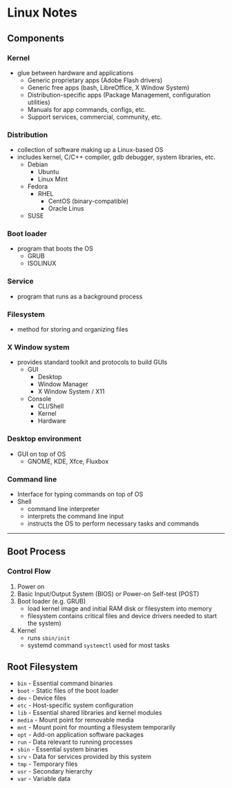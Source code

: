 # Linux Notes

## Components
### Kernel
* glue between hardware and applications
    * Generic proprietary apps (Adobe Flash drivers)
    * Generic free apps (bash, LibreOffice, X Window System)
    * Distribution-specific apps (Package Management, configuration utilities)
    * Manuals for app commands, configs, etc.
    * Support services, commercial, community, etc.

### Distribution
* collection of software making up a Linux-based OS
* includes kernel, C/C++ compiler, gdb debugger, system libraries, etc.
    * Debian
        * Ubuntu
        * Linux Mint
    * Fedora
        * RHEL
            * CentOS (binary-compatible)
            * Oracle Linus
    * SUSE

### Boot loader
* program that boots the OS
    * GRUB
    * ISOLINUX

### Service
* program that runs as a background process

### Filesystem
* method for storing and organizing files

### X Window system
* provides standard toolkit and protocols to build GUIs
    * GUI
        * Desktop
        * Window Manager
        * X Window System / X11
    * Console
        * CLI/Shell
        * Kernel
        * Hardware

### Desktop environment
* GUI on top of OS
    * GNOME, KDE, Xfce, Fluxbox

### Command line
* Interface for typing commands on top of OS
* Shell
    * command line interpreter
    * interprets the command line input
    * instructs the OS to perform necessary tasks and commands
---
## Boot Process

### Control Flow
1. Power on
2. Basic Input/Output System (BIOS) or Power-on Self-test (POST)
3. Boot loader (e.g. GRUB)
    * load kernel image and initial RAM disk or filesystem into memory
    * filesystem contains critical files and device drivers needed to start the system) 
4. Kernel
    * runs `sbin/init`
    * systemd command `systemctl` used for most tasks

## Root Filesystem
* `bin` - Essential command binaries
* `boot` - Static files of the boot loader
* `dev` - Device files
* `etc` - Host-specific system configuration
* `lib` -  Essential shared libraries and kernel modules
* `media` - Mount point for removable media
* `mnt` - Mount point for mounting a filesystem temporarily
* `opt` - Add-on application software packages
* `run` - Data relevant to running processes
* `sbin` - Essential system binaries
* `srv` - Data for services provided by this system
* `tmp` - Temporary files
* `usr` - Secondary hierarchy
* `var` - Variable data
